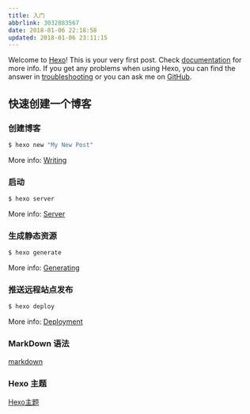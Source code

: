 ```yaml
---
title: 入门
abbrlink: 3032883567
date: 2018-01-06 22:18:58
updated: 2018-01-06 23:11:15
---
```

Welcome to [Hexo](https://hexo.io/)! This is your very first post. Check [documentation](https://hexo.io/docs/) for more info. If you get any problems when using Hexo, you can find the answer in [troubleshooting](https://hexo.io/docs/troubleshooting.html) or you can ask me on [GitHub](https://github.com/hexojs/hexo/issues).

## 快速创建一个博客

### 创建博客

``` bash
$ hexo new "My New Post"
```

More info: [Writing](https://hexo.io/docs/writing.html)

### 启动

``` bash
$ hexo server
```

More info: [Server](https://hexo.io/docs/server.html)

### 生成静态资源

``` bash
$ hexo generate
```

More info: [Generating](https://hexo.io/docs/generating.html)

### 推送远程站点发布

``` bash
$ hexo deploy
```

More info: [Deployment](https://hexo.io/docs/one-command-deployment.html)

### MarkDown 语法
 [markdown](https://daringfireball.net/projects/markdown/)
### Hexo 主题
 [Hexo主题](https://hexo.io/themes/)